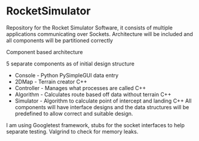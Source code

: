 # RocketSimulator
Repository for the Rocket Simulator Software, it consists of multiple applications communicating over Sockets. 
Architecture will be included and all components will be partitioned correctly

Component based architecture

5 separate components as of initial design structure
  - Console - Python PySimpleGUI data entry
  - 2DMap - Terrain creator C++
  - Controller - Manages what processes are called C++
  - Algorithm - Calculates route based off data without terrain C++
  - Simulator - Algorithm to calculate point of intercept and landing C++
All components will have interface designs and the data structures will be predefined to allow correct and suitable design.

I am using Googletest framework, stubs for the socket interfaces to help separate testing. Valgrind to check for memory leaks.


